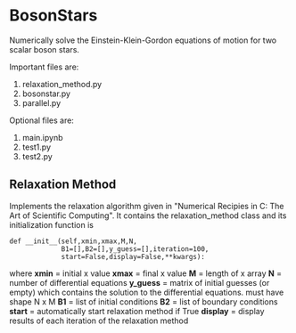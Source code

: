 # BosonStars
Numerically solve the Einstein-Klein-Gordon equations of motion for two scalar boson stars. 

Important files are:

1. relaxation_method.py
2. bosonstar.py
3. parallel.py

Optional files are:

1. main.ipynb
2. test1.py
3. test2.py

## Relaxation Method 
Implements the relaxation algorithm given in "Numerical Recipies in C: The Art of Scientific Computing". It contains the relaxation_method class and its initialization function is 

    def __init__(self,xmin,xmax,M,N,
                 B1=[],B2=[],y_guess=[],iteration=100,
                 start=False,display=False,**kwargs):

where 
    **xmin** = initial x value
    **xmax** = final x value 
    **M** = length of x array
    **N** = number of differential equations
    **y_guess** = matrix of initial guesses (or empty) which contains the solution to the differential equations. must have shape N x M
    **B1** = list of initial conditions
    **B2** = list of boundary conditions
    **start** = automatically start relaxation method if True
    **display** = display results of each iteration of the relaxation method
       
